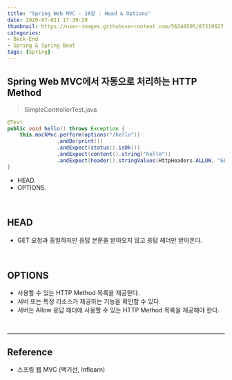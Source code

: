 ```yaml
---
title: "Spring Web MVC - 16장 : Head & Options"
date: 2020-07-011 17:39:29
thumbnail: https://user-images.githubusercontent.com/56240505/87219627-c1f8af80-c397-11ea-96bb-83c3f59b7229.png
categories:
- Back-End
- Spring & Spring Boot
tags: [Spring]
---
```


## Spring Web MVC에서 자동으로 처리하는 HTTP Method

> SimpleControllerTest.java

```java
@Test
public void hello() throws Exception {
    this.mockMvc.perform(options("/hello"))
                .andDo(print())
                .andExpect(status().isOk())
                .andExpect(content().string("hello"))
                .andExpect(header().stringValues(HttpHeaders.ALLOW, "GET", "POST", "HEAD", "OPTIONS"));
}
```

*	HEAD.
* OPTIONS.

<br>

## HEAD

* GET 요청과 동일하지만 응답 본문을 받아오지 않고 응답 헤더만 받아온다.

<br>

## OPTIONS

* 사용할 수 있는 HTTP Method 목록을 제공한다.
* 서버 또는 특정 리소스가 제공하는 기능을 확인할 수 있다.
* 서버는 Allow 응답 헤더에 사용할 수 있는 HTTP Method 목록을 제공해야 한다.

<br>

---

## Reference

*	스프링 웹 MVC (백기선, Inflearn)
